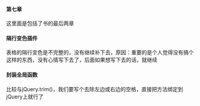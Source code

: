#### 第七章 ####

这里面是包括了书的最后两章

#### 隔行变色插件 ####

表格的隔行变色是不完整的，没有继续补下去，原因：重要的是个人觉得没有搞个这样的东西，没有心情写下去了，后面如果想写下去的话，就继续

#### 封装全局函数 ####

比较与jQuery.trim()，我们要写个去除左边或右边的空格，直接把方法绑定到jQuery上就行了

